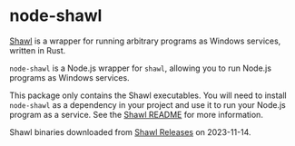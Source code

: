 # node-shawl

[Shawl](https://github.com/mtkennerly/shawl) is a wrapper for running arbitrary programs as Windows services, written in Rust.

`node-shawl` is a Node.js wrapper for `shawl`, allowing you to run Node.js programs as Windows services.

This package only contains the Shawl executables. You will need to install `node-shawl` as a dependency in your project and use it to run your Node.js program as a service. See the [Shawl README](https://github.com/mtkennerly/shawl/blob/v1.3.0/README.md) for more information.

Shawl binaries downloaded from [Shawl Releases](https://github.com/mtkennerly/shawl/releases/tag/v1.3.0) on 2023-11-14.
